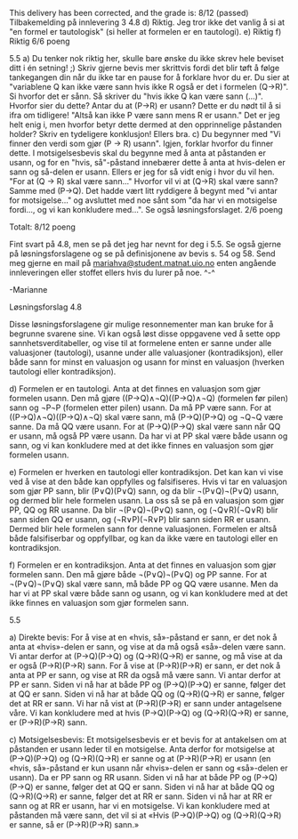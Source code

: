 This delivery has been corrected, and the grade is: 8/12 (passed)
Tilbakemelding på innlevering 3
4.8
d) Riktig. Jeg tror ikke det vanlig å si at "en formel er tautologisk" (si heller at formelen er en tautologi).
e) Riktig
f) Riktig
6/6 poeng

5.5
a) Du tenker nok riktig her, skulle bare ønske du ikke skrev hele beviset ditt i én setning! ;) Skriv gjerne bevis mer skrittvis fordi det blir tøft å følge tankegangen din når du ikke tar en pause for å forklare hvor du er.
Du sier at "variablene Q kan ikke være sann hvis ikke R også er det i formelen (Q->R)". Si hvorfor det er sånn.
Så skriver du "hvis ikke Q kan være sann (...)". Hvorfor sier du dette? Antar du at (P->R) er usann? Dette er du nødt til å si ifra om tidligere!
"Altså kan ikke P være sann mens R er usann." Det er jeg helt enig i, men hvorfor betyr dette dermed at den opprinnelige påstanden holder? Skriv en tydeligere konklusjon!
Ellers bra.
c) Du begynner med "Vi finner den verdi som gjør (P → R) usann". Igjen, forklar hvorfor du finner dette. I motsigelsesbevis skal du begynne med å anta at påstanden er usann, og for en "hvis, så"-påstand innebærer dette å anta at hvis-delen er sann og så-delen er usann. Ellers er jeg for så vidt enig i hvor du vil hen.
"For at (Q → R) skal være sann..." Hvorfor vil vi at (Q->R) skal være sann? Samme med (P->Q).
Det hadde vært litt ryddigere å begynt med "vi antar for motsigelse..." og avsluttet med noe sånt som "da har vi en motsigelse fordi..., og vi kan konkludere med...". Se også løsningsforslaget.
2/6 poeng

Totalt: 8/12 poeng

Fint svart på 4.8, men se på det jeg har nevnt for deg i 5.5. Se også gjerne på løsningsforslagene og se på definisjonene av bevis s. 54 og 58.
Send meg gjerne en mail på mariahva@student.matnat.uio.no enten angående innleveringen eller stoffet ellers hvis du lurer på noe. ^-^

-Marianne

Løsningsforslag
4.8

Disse løsningsforslagene gir mulige resonnementer man kan bruke for å begrunne svarene sine. Vi kan også løst disse oppgavene ved å sette opp sannhetsverditabeller, og vise til at formelene enten er sanne under alle valuasjoner (tautologi), usanne under alle valuasjoner (kontradiksjon), eller både sann for minst en valuasjon og usann for minst en valuasjon (hverken tautologi eller kontradiksjon).

d) Formelen er en tautologi. Anta at det finnes en valuasjon som gjør formelen usann. Den må gjøre ((P→Q)∧¬Q)((P→Q)∧¬Q) (formelen før pilen) sann og ¬P¬P (formelen etter pilen) usann. Da må PP være sann. For at ((P→Q)∧¬Q)((P→Q)∧¬Q) skal være sann, må (P→Q)(P→Q) og ¬Q¬Q være sanne. Da må QQ være usann. For at (P→Q)(P→Q) skal være sann når QQ er usann, må også PP være usann. Da har vi at PP skal være både usann og sann, og vi kan konkludere med at det ikke finnes en valuasjon som gjør formelen usann.

e) Formelen er hverken en tautologi eller kontradiksjon. Det kan kan vi vise ved å vise at den både kan oppfylles og falsifiseres. Hvis vi tar en valuasjon som gjør PP sann, blir (P∨Q)(P∨Q) sann, og da blir ¬(P∨Q)¬(P∨Q) usann, og dermed blir hele formelen usann. La oss så se på en valuasjon som gjør PP, QQ og RR usanne. Da blir ¬(P∨Q)¬(P∨Q) sann, og (¬Q∨R)(¬Q∨R) blir sann siden QQ er usann, og (¬R∨P)(¬R∨P) blir sann siden RR er usann. Dermed blir hele formelen sann for denne valuasjonen. Formelen er altså både falsifiserbar og oppfyllbar, og kan da ikke være en tautologi eller en kontradiksjon.

f) Formelen er en kontradiksjon. Anta at det finnes en valuasjon som gjør formelen sann. Den må gjøre både ¬(P∨Q)¬(P∨Q) og PP sanne. For at ¬(P∨Q)¬(P∨Q) skal være sann, må både PP og QQ være usanne. Men da har vi at PP skal være både sann og usann, og vi kan konkludere med at det ikke finnes en valuasjon som gjør formelen sann.

5.5

a) Direkte bevis: For å vise at en «hvis, så»-påstand er sann, er det nok å anta at «hvis»-delen er sann, og vise at da må også «så»-delen være sann. Vi antar derfor at (P→Q)(P→Q) og (Q→R)(Q→R) er sanne, og må vise at da er også (P→R)(P→R) sann. For å vise at (P→R)(P→R) er sann, er det nok å anta at PP er sann, og vise at RR da også må være sann. Vi antar derfor at PP er sann. Siden vi nå har at både PP og (P→Q)(P→Q) er sanne, følger det at QQ er sann. Siden vi nå har at både QQ og (Q→R)(Q→R) er sanne, følger det at RR er sann. Vi har nå vist at (P→R)(P→R) er sann under antagelsene våre. Vi kan konkludere med at hvis (P→Q)(P→Q) og (Q→R)(Q→R) er sanne, er (P→R)(P→R) sann.

c) Motsigelsesbevis: Et motsigelsesbevis er et bevis for at antakelsen om at påstanden er usann leder til en motsigelse. Anta derfor for motsigelse at (P→Q)(P→Q) og (Q→R)(Q→R) er sanne og at (P→R)(P→R) er usann (en «hvis, så»-påstand er kun usann når «hvis»-delen er sann og «så»-delen er usann). Da er PP sann og RR usann. Siden vi nå har at både PP og (P→Q)(P→Q) er sanne, følger det at QQ er sann. Siden vi nå har at både QQ og (Q→R)(Q→R) er sanne, følger det at RR er sann. Siden vi nå har at RR er sann og at RR er usann, har vi en motsigelse. Vi kan konkludere med at påstanden må være sann, det vil si at «Hvis (P→Q)(P→Q) og (Q→R)(Q→R) er sanne, så er (P→R)(P→R) sann.»